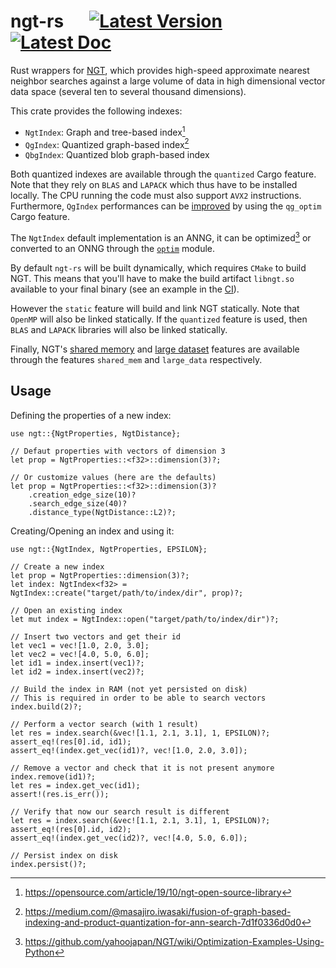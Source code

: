 # ngt-rs &emsp; [![Latest Version]][crates.io] [![Latest Doc]][docs.rs]

[Latest Version]: https://img.shields.io/crates/v/ngt.svg
[crates.io]: https://crates.io/crates/ngt
[Latest Doc]: https://docs.rs/ngt/badge.svg
[docs.rs]: https://docs.rs/ngt

Rust wrappers for [NGT][], which provides high-speed approximate nearest neighbor
searches against a large volume of data in high dimensional vector data space (several
ten to several thousand dimensions).

This crate provides the following indexes:
* `NgtIndex`: Graph and tree-based index[^1]
* `QgIndex`: Quantized graph-based index[^2]
* `QbgIndex`: Quantized blob graph-based index

Both quantized indexes are available through the `quantized` Cargo feature. Note that
they rely on `BLAS` and `LAPACK` which thus have to be installed locally. The CPU
running the code must also support `AVX2` instructions. Furthermore, `QgIndex`
performances can be [improved][qg-optim] by using the `qg_optim` Cargo feature.

The `NgtIndex` default implementation is an ANNG, it can be optimized[^3] or converted
to an ONNG through the [`optim`][ngt-optim] module.

By default `ngt-rs` will be built dynamically, which requires `CMake` to build NGT. This
means that you'll have to make the build artifact `libngt.so` available to your final
binary (see an example in the [CI][ngt-ci]).

However the `static` feature will build and link NGT statically. Note that `OpenMP` will
also be linked statically. If the `quantized` feature is used, then `BLAS` and `LAPACK`
libraries will also be linked statically.

Finally, NGT's [shared memory][ngt-sharedmem] and [large dataset][ngt-largedata]
features are available through the features `shared_mem` and `large_data` respectively.

## Usage

Defining the properties of a new index:

```rust,ignore
use ngt::{NgtProperties, NgtDistance};

// Defaut properties with vectors of dimension 3
let prop = NgtProperties::<f32>::dimension(3)?;

// Or customize values (here are the defaults)
let prop = NgtProperties::<f32>::dimension(3)?
    .creation_edge_size(10)?
    .search_edge_size(40)?
    .distance_type(NgtDistance::L2)?;
```

Creating/Opening an index and using it:

```rust,ignore
use ngt::{NgtIndex, NgtProperties, EPSILON};

// Create a new index
let prop = NgtProperties::dimension(3)?;
let index: NgtIndex<f32> = NgtIndex::create("target/path/to/index/dir", prop)?;

// Open an existing index
let mut index = NgtIndex::open("target/path/to/index/dir")?;

// Insert two vectors and get their id
let vec1 = vec![1.0, 2.0, 3.0];
let vec2 = vec![4.0, 5.0, 6.0];
let id1 = index.insert(vec1)?;
let id2 = index.insert(vec2)?;

// Build the index in RAM (not yet persisted on disk)
// This is required in order to be able to search vectors
index.build(2)?;

// Perform a vector search (with 1 result)
let res = index.search(&vec![1.1, 2.1, 3.1], 1, EPSILON)?;
assert_eq!(res[0].id, id1);
assert_eq!(index.get_vec(id1)?, vec![1.0, 2.0, 3.0]);

// Remove a vector and check that it is not present anymore
index.remove(id1)?;
let res = index.get_vec(id1);
assert!(res.is_err());

// Verify that now our search result is different
let res = index.search(&vec![1.1, 2.1, 3.1], 1, EPSILON)?;
assert_eq!(res[0].id, id2);
assert_eq!(index.get_vec(id2)?, vec![4.0, 5.0, 6.0]);

// Persist index on disk
index.persist()?;
```

[ngt]: https://github.com/yahoojapan/NGT
[ngt-sharedmem]: https://github.com/yahoojapan/NGT#shared-memory-use
[ngt-largedata]: https://github.com/yahoojapan/NGT#large-scale-data-use
[ngt-ci]: https://github.com/lerouxrgd/ngt-rs/blob/master/.github/workflows/ci.yaml
[ngt-optim]: https://docs.rs/ngt/latest/ngt/optim/index.html
[qg-optim]: https://github.com/yahoojapan/NGT#build-parameters-1

[^1]: https://opensource.com/article/19/10/ngt-open-source-library
[^2]: https://medium.com/@masajiro.iwasaki/fusion-of-graph-based-indexing-and-product-quantization-for-ann-search-7d1f0336d0d0
[^3]: https://github.com/yahoojapan/NGT/wiki/Optimization-Examples-Using-Python
